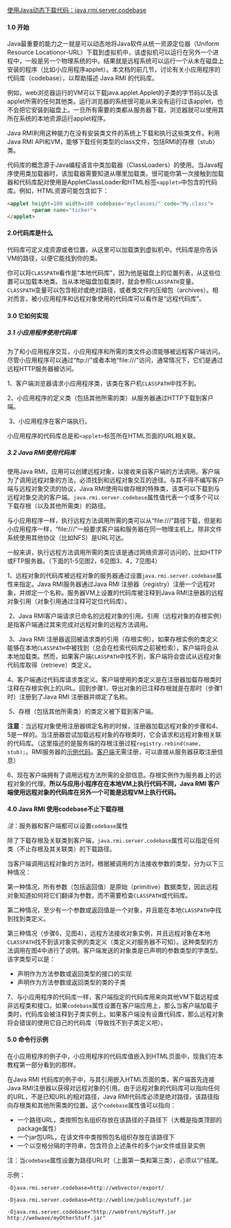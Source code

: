 [使用Java动态下载代码：java.rmi.server.codebase](https://docs.oracle.com/javase/7/docs/technotes/guides/rmi/codebase.html)



#### 1.0 开始

Java最重要的能力之一就是可以动态地将Java软件从统一资源定位器（Uniform Resource Locationor-URL）下载到虚拟机中，该虚拟机可以运行在另外一个进程中，一般是另一个物理系统的中。结果就是远程系统可以运行一个从未在磁盘上安装的程序（比如小应用程序applet）。本文档的前几节，讨论有关小应用程序的代码库（codebase），以帮助描述 Java RMI 的代码库。

例如，web浏览器运行的VM可以下载java.applet.Applet的子类的字节码以及该applet所需的任何其他类。运行浏览器的系统很可能从来没有运行过该applet，也不会把它安装到磁盘上。一旦所有需要的类都从服务器下载，浏览器就可以使用其所在系统的本地资源运行applet程序。

Java RMI利用这种能力在没有安装类文件的系统上下载和执行这些类文件。利用Java RMI API和VM，能够下载任何类型的class文件，包括RMI的存根（stub）类。

代码库的概念源于Java编程语言中类加载器（ClassLoaders）的使用。当Java程序使用类加载器时，该加载器需要知道从哪里加载类。很可能你第一次接触到加载器和代码库配对使用是AppletClassLoader和HTML标签`<applet>`中包含的代码库。例如，HTML资源可能包含如下：

```html
<applet height=100 width=100 codebase="myclasses/" code="My.class">
        <param name="ticker">
</applet>
```

#### 2.0代码库是什么

代码库可定义成资源或者位置，从这里可以加载类到虚拟机中。代码库是你告诉VM的路径，以便它能找到你的类。

你可以将`CLASSPATH`看作是“本地代码库”，因为他是磁盘上的位置列表，从这些位置可以加载本地类。当从本地磁盘加载类时，就会参照`CLASSPATH`变量。`CLASSPATH`变量可以包含相对或绝对路径，或者类文件的压缩包（archives）。相对而言，被小应用程序和远程对象使用的代码库可以看作是“远程代码库”。

#### 3.0 它如何实现

##### 3.1 小应用程序使用代码库

为了和小应用程序交互，小应用程序和所需的类文件必须能够被远程客户端访问。尽管小应用程序可以通过“ftp://”或者本地“file:///”访问，通常情况下，它们是通过远程HTTP服务器被访问。

​	1、客户端浏览器请求小应用程序类，该类在客户机`CLASSPATH`中找不到。

​	2、小应用程序的定义类（包括其他所需的类）从服务器通过HTTP下载到客户端。

​	3、小应用程序在客户端执行。

小应用程序的代码库总是和`<applet>`标签所在HTML页面的URL相关联。

##### 3.2 Java RMI使用代码库

使用Java RMI，应用可以创建远程对象，以接收来自客户端的方法调用。客户端为了调用远程对象的方法，必须找到和远程对象交互的途径。与其不得不编写客户端与远程对象交流的协议，Java RMI使用叫做存根的特殊类，该类可以下载到与远程对象交流的客户端。`java.rmi.server.codebase`属性值代表一个或多个可以下载存根（以及其他所需类）的路径。

与小应用程序一样，执行远程方法调用所需的类可以从“file:///”路径下载，但是和小应用程序一样，“file:///”一般要求客户端和服务器在同一物理主机上。除非文件系统使用其他协议（比如NFS）是URL可达。

一般来讲，执行远程方法调用所需的类应该是通过网络资源可访问的，比如HTTP或FTP服务器。（下面的1-5见图2，6见图3、4，7见图4）

​	1、远程对象的代码库被远程对象的服务器通过设置`java.rmi.server.codebase`属性来指定。Java RMI服务器通过Java RMI 注册器（registry）注册一个远程对象，并绑定一个名称。服务器VM上设置的代码库被注释到Java RMI注册器的远程对象引用（对象引用通过注释可定位代码库）。

​	2、Java RMI客户端请求已命名的远程对象的引用。引用（远程对象的存根实例）是指客户端通过其来完成对远程对象的远程方法调用。

​	3、Java RMI 注册器返回被请求类的引用（存根实例）。如果存根实例的类定义能够在本地`CLASSPATH`中被找到（总会在检索代码库之前被检索），客户端将会从本地加载类。然而，如果客户端`CLASSPATH`中找不到，客户端将会尝试从远程对象代码库取得（retrieve）类定义。

​	4、客户端通过代码库请求类定义。客户端使用的类定义是在注册器加载存根类时注释在存根实例上的URL。回到步骤1，导出对象的已注释存根就是在那时（步骤1时）注册到了Java RMI 注册器并绑定了名称。

​	5、存根（包括其他所需类）的类定义被下载到客户端。

​		**注意**：当远程对象使用注册器绑定名称的时候，注册器加载远程对象的步骤和4、5是一样的。当注册器尝试加载远程对象的存根类时，它会请求和远程对象相关联的代码库。（这里描述的是服务端的存根注册过程`registry.rebind(name, stub);`。RMI服务器的[示例代码](https://docs.oracle.com/javase/tutorial/rmi/implementing.html)。[客户端](https://docs.oracle.com/javase/tutorial/rmi/client.html)无需注册，可以直接从服务器获取注册信息）

​	6、现在客户端拥有了调用远程方法所需的全部信息。存根实例作为服务器上的远程对象的代理。**所以与应用小程序在在本地VM上执行代码不同，Java RMI 客户端使用远程对象的代码库在另外一个可能是远程VM上执行代码。**

#### 4.0 Java RMI 使用codebase不止下载存根

*注*：服务器和客户端都可以设置`codebase`属性

除了下载存根及关联类到客户端，`java.rmi.server.codebase`属性可以指定任何类（不止存根及其关联类）的下载路径。

当客户端调用远程对象的方法时，根据被调用的方法接收参数的类型，分为以下三种情况：

第一种情况，所有参数（包括返回值）是原始（primitive）数据类型，因此远程对象知道如何将它们翻译为参数，而不需要检查`CLASSPATH`或代码库。

第二种情况，至少有一个参数或返回值是一个对象，并且能在本地`CLASSPATH`中找到找到类定义。

第三种情况（步骤6，见图4），远程方法接收对象实例，并且远程对象在本地`CLASSPATH`找不到该对象实例的类定义（类定义对服务器不可知）。这种类型的方法调用在图4中进行了说明。客户端发送的对象类是已声明的参数类型的字类型。该字类型可以是：

* 声明作为方法参数或返回类型的接口的实现
* 声明作为方法参数或返回类型的类的子类

7、与小应用程序的代码库一样，客户端指定的代码库用来向其他VM下载远程或非远程类和接口。如果`codebase`属性设置在客户端应用上，那么当客户端加载子类时，代码库会被注释到子类实例上。如果客户端没有设置代码库，那么远程对象将会错误的使用它自己的代码库（导致找不到子类定义吧）。

#### 5.0 命令行示例

在小应用程序的例子中，小应用程序的代码库值嵌入到HTML页面中，现我们在本教程第一部分看到的那样。

在Java RMI 代码库的例子中，与其引用嵌入HTML页面的类，客户端首先连接Java RMI注册器以获得对远程对象的引用。由于远程对象的代码库可以指向任何的URL，不是已知URL的相对路径，Java RMI代码库必须是绝对路径，该路径指向存根类和其他所需类的位置。这个`codebase`属性值可以指向：

* 一个路径URL，类按照包名组织存放在该路径的子路径下（大概是指类顶部的package属性）
* 一个jar包URL，在该文件中类按照包名组织存放在该路径下
* 一个以空格分隔的字符串，包含符合上述条件的多个jar文件或目录实例

注：当`codebase`属性设置为路径URL时（上面第一类和第三类），必须以“/”结尾。

示例：

`-Djava.rmi.server.codebase=http://webvector/export/`

`-Djava.rmi.server.codebase=http://webline/public/mystuff.jar`

`-Djava.rmi.server.codebase="http://webfront/myStuff.jar http://webwave/myOtherStuff.jar"`







